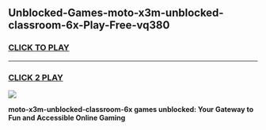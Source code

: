 
## Unblocked-Games-moto-x3m-unblocked-classroom-6x-Play-Free-vq380
<h3>
<a href="https://premium76.site?title=moto-x3m-unblocked-classroom-6x&ref=23A">CLICK TO PLAY</a></h3>
<hr>

<h3>
<a href="https://premium76.site?title=moto-x3m-unblocked-classroom-6x&ref=23A">CLICK 2 PLAY</a>
  
</h3>

<a href="https://premium76.site?title=moto-x3m-unblocked-classroom-6x&ref=23A"><img src="https://clearcache.store/games.png"></a>


**moto-x3m-unblocked-classroom-6x games unblocked: Your Gateway to Fun and Accessible Online Gaming**

